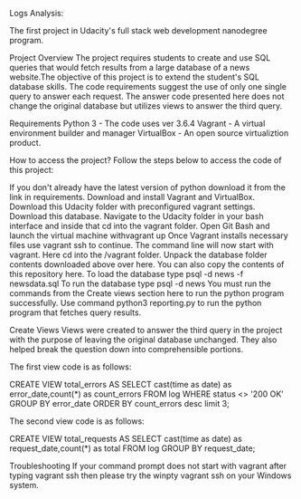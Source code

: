 Logs Analysis:

The first project in Udacity's full stack web development nanodegree program.

Project Overview
The project requires students to create and use SQL queries that would fetch results from a large database of a news website.The objective of this project is to extend the student's SQL database skills. The code requirements suggest the use of only one single query to answer each request. The answer code presented here does not change the original database but utilizes views to answer the third query.

Requirements
Python 3 - The code uses ver 3.6.4
Vagrant - A virtual environment builder and manager
VirtualBox - An open source virtualiztion product.


How to access the project?
Follow the steps below to access the code of this project:

If you don't already have the latest version of python download it from the link in requirements.
Download and install Vagrant and VirtualBox.
Download this Udacity folder with preconfigured vagrant settings.
Download this database.
Navigate to the Udacity folder in your bash interface and inside that cd into the vagrant folder.
Open Git Bash and launch the virtual machine withvagrant up
Once Vagrant installs necessary files use vagrant ssh to continue.
The command line will now start with vagrant. Here cd into the /vagrant folder.
Unpack the database folder contents downloaded above over here. You can also copy the contents of this repository here.
To load the database type psql -d news -f newsdata.sql
To run the database type psql -d news
You must run the commands from the Create views section here to run the python program successfully.
Use command python3 reporting.py to run the python program that fetches query results.

Create Views
Views were created to answer the third query in the project with the purpose of leaving the original database unchanged. They also helped break the question down into comprehensible portions.

The first view code is as follows:

CREATE VIEW total_errors AS SELECT cast(time as date) as error_date,count(*) as count_errors
FROM log WHERE status <> '200 OK'
GROUP BY error_date
ORDER BY count_errors desc limit 3;

The second view code is as follows:

CREATE VIEW total_requests AS SELECT cast(time as date) as request_date,count(*) as total
FROM log 
GROUP BY request_date;


Troubleshooting
If your command prompt does not start with vagrant after typing vagrant ssh then please try the winpty vagrant ssh on your Windows system.





